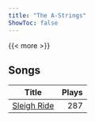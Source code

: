 ```yaml
---
title: "The A-Strings"
ShowToc: false
---
```


{{< more >}}

## Songs
Title | Plays 
----- | -----: 
[Sleigh Ride](/songs/sleigh-ride) | 287

